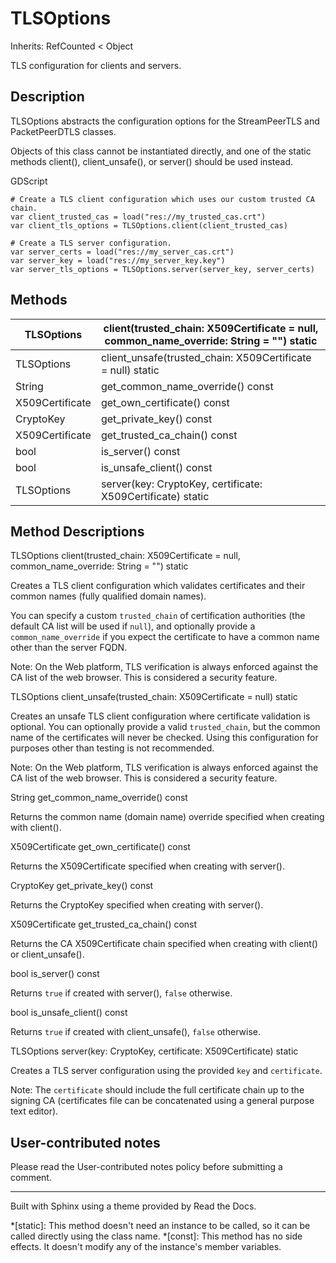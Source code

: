 # TLSOptions

Inherits: RefCounted < Object

TLS configuration for clients and servers.

## Description

TLSOptions abstracts the configuration options for the StreamPeerTLS and
PacketPeerDTLS classes.

Objects of this class cannot be instantiated directly, and one of the static
methods client(), client_unsafe(), or server() should be used instead.

GDScript

    
    
    # Create a TLS client configuration which uses our custom trusted CA chain.
    var client_trusted_cas = load("res://my_trusted_cas.crt")
    var client_tls_options = TLSOptions.client(client_trusted_cas)
    
    # Create a TLS server configuration.
    var server_certs = load("res://my_server_cas.crt")
    var server_key = load("res://my_server_key.key")
    var server_tls_options = TLSOptions.server(server_key, server_certs)
    

## Methods

TLSOptions | client(trusted_chain: X509Certificate = null, common_name_override: String = "") static  
---|---  
TLSOptions | client_unsafe(trusted_chain: X509Certificate = null) static  
String | get_common_name_override() const  
X509Certificate | get_own_certificate() const  
CryptoKey | get_private_key() const  
X509Certificate | get_trusted_ca_chain() const  
bool | is_server() const  
bool | is_unsafe_client() const  
TLSOptions | server(key: CryptoKey, certificate: X509Certificate) static  
  
## Method Descriptions

TLSOptions client(trusted_chain: X509Certificate = null, common_name_override:
String = "") static

Creates a TLS client configuration which validates certificates and their
common names (fully qualified domain names).

You can specify a custom `trusted_chain` of certification authorities (the
default CA list will be used if `null`), and optionally provide a
`common_name_override` if you expect the certificate to have a common name
other than the server FQDN.

Note: On the Web platform, TLS verification is always enforced against the CA
list of the web browser. This is considered a security feature.

TLSOptions client_unsafe(trusted_chain: X509Certificate = null) static

Creates an unsafe TLS client configuration where certificate validation is
optional. You can optionally provide a valid `trusted_chain`, but the common
name of the certificates will never be checked. Using this configuration for
purposes other than testing is not recommended.

Note: On the Web platform, TLS verification is always enforced against the CA
list of the web browser. This is considered a security feature.

String get_common_name_override() const

Returns the common name (domain name) override specified when creating with
client().

X509Certificate get_own_certificate() const

Returns the X509Certificate specified when creating with server().

CryptoKey get_private_key() const

Returns the CryptoKey specified when creating with server().

X509Certificate get_trusted_ca_chain() const

Returns the CA X509Certificate chain specified when creating with client() or
client_unsafe().

bool is_server() const

Returns `true` if created with server(), `false` otherwise.

bool is_unsafe_client() const

Returns `true` if created with client_unsafe(), `false` otherwise.

TLSOptions server(key: CryptoKey, certificate: X509Certificate) static

Creates a TLS server configuration using the provided `key` and `certificate`.

Note: The `certificate` should include the full certificate chain up to the
signing CA (certificates file can be concatenated using a general purpose text
editor).

## User-contributed notes

Please read the User-contributed notes policy before submitting a comment.

* * *

Built with Sphinx using a theme provided by Read the Docs.

  *[static]: This method doesn't need an instance to be called, so it can be called directly using the class name.
  *[const]: This method has no side effects. It doesn't modify any of the instance's member variables.


